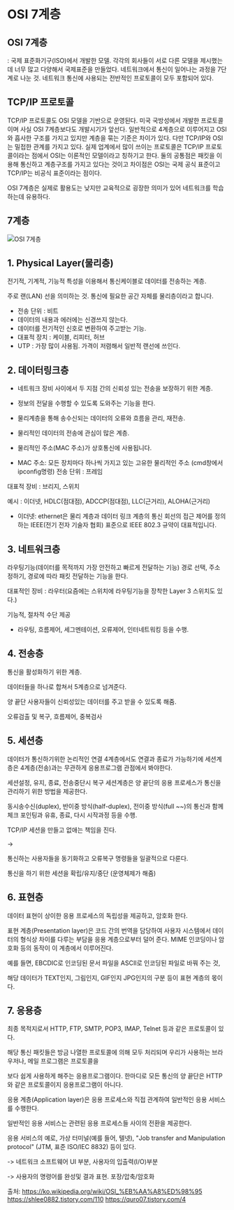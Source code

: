 # OSI 7계층



## OSI 7계층 

: 국제 표준화기구(ISO)에서 개발한 모델.
각각의 회사들이 서로 다른 모델을 제시했는데 너무 많고 다양해서 국제표준을 만들었다. 
네트워크에서 통신이 일어나는 과정을 7단계로 나눈 것. 네트워크 통신에 사용되는 전반적인 프로토콜이 모두 포함되어 있다.

## TCP/IP 프로토콜

TCP/IP 프로토콜도 OSI 모델을 기반으로 운영된다. 
미국 국방성에서 개발한 프로토콜이며 사실 OSI 7계층보다도 개발시기가 앞선다.
일반적으로 4계층으로 이루어지고 OSI와 흡사한 구조를 가지고 있지만 계층을 묶는 기준은 차이가 있다. 다만 TCP/IP와 OSI는 밀접한 관계를 가지고 있다.
실제 업계에서 많이 쓰이는 프로토콜은 TCP/IP 프로토콜이라는 점에서 OSI는 이론적인 모델이라고 칭하기고 한다.
둘의 공통점은 패킷을 이용해 통신하고 계층구조를 가지고 있다는 것이고 차이점은 OSI는 국제 공식 표준이고 TCP/IP는 비공식 표준이라는 점이다. 

OSI 7계층은 실제로 활용도는 낮지만 교육적으로 굉장한 의미가 있어 네트워크를 학습하는데 유용하다.


## 7계층

![OSI 7게층](https://t1.daumcdn.net/cfile/tistory/995EFF355B74179035)


## 1. Physical Layer(물리층)

전기적, 기계적, 기능적 특성을 이용해서 통신케이블로 데이터를 전송하는 계층.

주로 랜(LAN) 선을 의미하는 것. 통신에 필요한 공간 자체를 물리층이라고 합니다.
- 전송 단위 : 비트
- 데이터의 내용과 에러에는 신경쓰지 않는다.
- 데이터를 전기적인 신호로 변환하여 주고받는 기능.
- 대표적 장치 : 케이블, 리피터, 허브
- UTP : 가장 많이 사용됨. 가격이 저렴해서 일반적 랜선에 쓰인다. 



## 2. 데이터링크층

- 네트워크 장비 사이에서 두 지점 간의 신뢰성 있는 전송을 보장하기 위한 계층.

- 정보의 전달을 수행할 수 있도록 도와주는 기능을 한다.

- 물리계층을 통해 송수신되는 데이터의 오류와 흐름을 관리, 재전송.

- 물리적인 데이터의 전송에 관심이 많은 계층.

- 물리적인 주소(MAC 주소)가 상호통신에 사용됩니다.

- MAC 주소:  모든 장치마다 하나씩 가지고 있는 고유한 물리적인 주소 (cmd창에서 ipconfig명령)
전송 단위 : 프레임

대표적 장비 : 브리지, 스위치

예시 : 이더넷, HDLC(점대점), ADCCP(점대점),
 LLC(근거리), ALOHA(근거리)

* 이더넷: ethernet은 물리 계층과 데이터 링크 계층의 통신 회선의 접근 제어를 정의하는 IEEE(전기 전자 기술자 협회) 표준으로 IEEE 802.3 규약이 대표적입니다.




## 3. 네트워크층

라우팅기능(데이터를 목적까지 가장 안전하고 빠르게 전달하는 기능)
경로 선택, 주소 정하기, 경로에 따라 패킷 전달하는 기능을 한다.

대표적인 장비 : 라우터(요즘에는 스위치에 라우팅기능을 장착한 Layer 3 스위치도 있다.)

기능적, 절차적 수단 제공

- 라우팅, 흐름제어, 세그멘테이션, 오류제어, 인터네트워킹 등을 수행.

## 4. 전송층

통신을 활성화하기 위한 계층.

데이터들을 하나로 합쳐서 5계층으로 넘겨준다.

양 끝단 사용자들이 신뢰성있는 데이터를 주고 받을 수 있도록 해줌.

오류검출 및 복구, 흐름제어, 중복검사

## 5. 세션층

데이터가 통신하기위한 논리적인 연결
4계층에서도 연결과 종료가 가능하기에 세션계층은 4계층(전송)과는 무관하게 응용프로그램 관점에서 봐야한다.

세션설정, 유지, 종료, 전송중단시 복구
세션계층은 양 끝단의 응용 프로세스가 통신을 관리하기 위한 방법을 제공한다.

동시송수신(duplex), 반이중 방식(half-duplex), 전이중 방식(full ~~)의 통신과 함께
체크 포인팅과 유휴, 종료, 다시 시작과정 등을 수행.


TCP/IP 세션을 만들고 없애는 책임을 진다.

-> 

통신하는 사용자들을 동기화하고 오류복구 명령들을 일괄적으로 다룬다. 

통신을 하기 위한 세션을 확립/유지/중단 (운영체제가 해줌)



## 6. 표현층

데이터 표현이 상이한 응용 프로세스의 독립성을 제공하고, 암호화 한다.


표현 계층(Presentation layer)은 코드 간의 번역을 담당하여 사용자 시스템에서 데이터의 형식상 차이를 다루는 부담을 응용 계층으로부터 덜어 준다. MIME 인코딩이나 암호화 등의 동작이 이 계층에서 이루어진다. 

예를 들면, EBCDIC로 인코딩된 문서 파일을 ASCII로 인코딩된 파일로 바꿔 주는 것,  

해당 데이터가 TEXT인지, 그림인지, GIF인지 JPG인지의 구분 등이 표현 계층의 몫이다.


## 7. 응용층

최종 목적지로서 HTTP, FTP, SMTP, POP3, IMAP, Telnet 등과 같은 프로토콜이 있다. 

해당 통신 패킷들은 방금 나열한 프로토콜에 의해 모두 처리되며 우리가 사용하는 브라우저나, 메일 프로그램은 프로토콜을 

보다 쉽게 사용하게 해주는 응용프로그램이다. 한마디로 모든 통신의 양 끝단은 HTTP와 같은 프로토콜이지 응용프로그램이 아니다.



응용 계층(Application layer)은 응용 프로세스와 직접 관계하여 일반적인 응용 서비스를 수행한다. 

일반적인 응용 서비스는 관련된 응용 프로세스들 사이의 전환을 제공한다. 

응용 서비스의 예로, 가상 터미널(예를 들어, 텔넷), "Job transfer and Manipulation protocol" (JTM, 표준 ISO/IEC 8832) 등이 있다.



-> 네트워크 소프트웨어 UI 부분, 사용자의 입출력(I/O)부분




-> 사용자의 명령어를 완성및 결과 표현. 포장/압축/암호화








출처:
https://ko.wikipedia.org/wiki/OSI_%EB%AA%A8%ED%98%95
https://shlee0882.tistory.com/110
https://quro07.tistory.com/4
